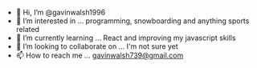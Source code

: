 - 👋 Hi, I’m @gavinwalsh1996
- 👀 I’m interested in ... programming, snowboarding and anything sports related
- 🌱 I’m currently learning ... React and improving my javascript skills
- 💞️ I’m looking to collaborate on ... I'm not sure yet
- 📫 How to reach me ... gavinwalsh739@gmail.com

<!---
gavinwalsh1996/gavinwalsh1996 is a ✨ special ✨ repository because its `README.md` (this file) appears on your GitHub profile.
You can click the Preview link to take a look at your changes.
--->
